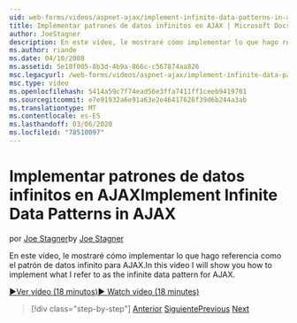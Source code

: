 ```yaml
---
uid: web-forms/videos/aspnet-ajax/implement-infinite-data-patterns-in-ajax
title: Implementar patrones de datos infinitos en AJAX | Microsoft Docs
author: JoeStagner
description: En este vídeo, le mostraré cómo implementar lo que hago referencia como el patrón de datos infinito para AJAX.
ms.author: riande
ms.date: 04/10/2008
ms.assetid: 5e18f005-8b3d-4b9a-866c-c567874aa826
msc.legacyurl: /web-forms/videos/aspnet-ajax/implement-infinite-data-patterns-in-ajax
msc.type: video
ms.openlocfilehash: 5414a59c7f74ead56e3ffa7411ff1ceeb9419701
ms.sourcegitcommit: e7e91932a6e91a63e2e46417626f39d6b244a3ab
ms.translationtype: MT
ms.contentlocale: es-ES
ms.lasthandoff: 03/06/2020
ms.locfileid: "78510097"
---
```

# <a name="implement-infinite-data-patterns-in-ajax"></a><span data-ttu-id="494d4-103">Implementar patrones de datos infinitos en AJAX</span><span class="sxs-lookup"><span data-stu-id="494d4-103">Implement Infinite Data Patterns in AJAX</span></span>

<span data-ttu-id="494d4-104">por [Joe Stagner](https://github.com/JoeStagner)</span><span class="sxs-lookup"><span data-stu-id="494d4-104">by [Joe Stagner](https://github.com/JoeStagner)</span></span>

<span data-ttu-id="494d4-105">En este vídeo, le mostraré cómo implementar lo que hago referencia como el patrón de datos infinito para AJAX.</span><span class="sxs-lookup"><span data-stu-id="494d4-105">In this video I will show you how to implement what I refer to as the infinite data pattern for AJAX.</span></span>

[<span data-ttu-id="494d4-106">&#9654;Ver vídeo (18 minutos)</span><span class="sxs-lookup"><span data-stu-id="494d4-106">&#9654; Watch video (18 minutes)</span></span>](https://channel9.msdn.com/Blogs/ASP-NET-Site-Videos/implement-infinite-data-patterns-in-ajax)

> [!div class="step-by-step"]
> <span data-ttu-id="494d4-107">[Anterior](use-aspnet-ajax-cascading-drop-down-control-to-access-a-database.md)
> [Siguiente](basic-aspnet-authentication-in-an-ajax-enabled-application.md)</span><span class="sxs-lookup"><span data-stu-id="494d4-107">[Previous](use-aspnet-ajax-cascading-drop-down-control-to-access-a-database.md)
[Next](basic-aspnet-authentication-in-an-ajax-enabled-application.md)</span></span>
